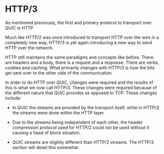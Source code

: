 # HTTP/3

As mentioned previously, the first and primary protocol to transport over QUIC
is HTTP.

Much like HTTP/2 was once introduced to transport HTTP over the wire in a
completely new way, HTTP/3 is yet again introducing a new way to send HTTP over
the network.

HTTP still maintains the same paradigms and concepts like before. There are
headers and a body, there is a request and a response. There are verbs,
cookies and caching. What primarily changes with HTTP/3 is how the bits get
sent over to the other side of the communication.

In order to do HTTP over QUIC, changes were required and the results of this
is what we now call HTTP/3. These changes were required because of the
different nature that QUIC provides as opposed to TCP. These changes include:

 - In QUIC the streams are provided by the transport itself, while in HTTP/2
   the streams were done within the HTTP layer.

 - Due to the streams being independent of each other, the header compression
   protocol used for HTTP/2 could not be used without it causing a head of block
   situation.

 - QUIC streams are slightly different than HTTP/2 streams. The HTTP/3 section
   will detail this somewhat.
